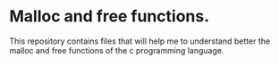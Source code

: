 # Malloc and free functions.
  This repository contains files that will help me to understand better the
  malloc and free functions of the c programming language.
